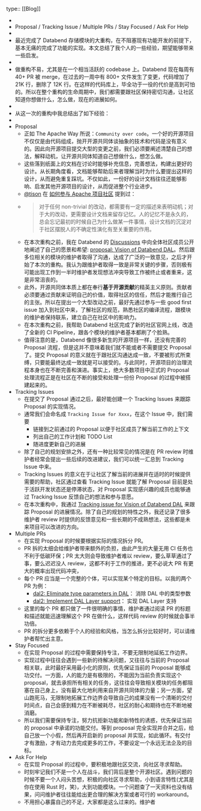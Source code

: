 type:: [[Blog]]

-
- Proposal / Tracking Issue / Multiple PRs / Stay Focused / Ask For Help
-
- 最近完成了 Databend 存储模块的大重构，在不阻塞现有功能开发的前提下，基本无痛的完成了功能的实现。本文总结了我个人的一些经验，期望能够带来一些启发。
-
- 做重构不易，尤其是在一个相当活跃的 codebase 上。Databend 现在每周有 40+ PR 被 merge，在过去的一周中有 800+ 文件发生了变更，代码增加了 21K  行，删除了 12K 行。在这样的代码库上，毕全功于一役的代价是高到可怕的。所以在整个重构的生命周期中，我们都需要跟社区保持密切沟通，让社区知道你想做什么，怎么做，现在的进展如何。
-
- 从这一次的重构中我总结出了如下经验：
-
- Proposal
	- 正如 The Apache Way 所说：`Community over code`。一个好的开源项目不仅仅是由代码组成，抛开开源共同体谈抽象的技术和代码是没有意义的。因此向开源项目提交大型的变更之前，我们必须要阐述清楚自己的想法，解释动机，让开源共同体知道自己想做什么，想怎么做。
	- 这些落到纸面上的文档在讨论时能够补充信息，完善想法，构建出更好的设计。从长期角度看，文档能够帮助后来者理解当时为什么要提出这样的设计，从而避免重复踩坑。不仅如此，一份好的设计文档往往还能够影响、启发其他开源项目的设计，从而促进整个行业进步。
	- [@tison](https://github.com/tisonkun/) 在 [如何参与 Apache 项目社区](https://zhuanlan.zhihu.com/p/93334196) 提到过：
	- > 对于任何 non-trivial 的改动，都需要有一定的描述来表明动机；对于大的改动，更需要设计文档来留存记忆。人的记忆不是永久的，总会忘记最初的时候自己为什么做某一件事情，设计文档的沉淀对于社区摆脱人的不确定性演化有至关重要的作用。
	- 在本次重构之前，我在 Databend 的 [Discussions](https://github.com/datafuselabs/databend/discussions) 中向全体社区成员公开地阐述了自己的愿景和希望: [proposal: Vision of Databend DAL](https://github.com/datafuselabs/databend/discussions/3662)。然后跟多位相关的模块的维护者取得了沟通，达成了广泛的一致意见，之后才开始了本次的重构。我认为跟维护者取得一致是非常关键的步骤，否则极有可能出现工作到一半时维护者发现想法冲突导致工作被终止或者重来，这是非常沮丧的。
	- 此外，开源共同体本质上都在奉行**基于开源贡献**的精英主义原则。贡献者必须要通过贡献来证明自己的价值，取得社区的信任，然后才能推行自己的主张。所以在提出一个大型改动之前，最好先通过参与一些 good first issue 加入到社区中来，了解社区的规范，熟悉社区的编译流程，跟模块的维护者保持联系，建立自己在社区中的影响力。
	- 在本次重构之前，我帮助 Databend 社区完成了新的社区官网上线，改造了全新的 CI Pipeline，跟各个模块的维护者基本都刷了个脸熟。
	- 值得注意的是，Databend 像很多新生的开源项目一样，还没有完善的 Proposal 流程，但是这并不意味着我们就不能或者不需要提交 Proposal 了。提交 Proposal 的意义就在于跟社区沟通达成一致，不要被形式所束缚，只要能最终达成一致就是可以接受的。与此同时，开源项目的治理流程本身也在不断完善和演进。事实上，绝大多数项目中正式的 Proposal 处理流程正是在社区在不断的接受和处理一份份 Proposal 的过程中被搭建起来的。
- Tracking Issues
	- 在提交了 Proposal 通过之后，最好能创建一个 Tracking Issues 来跟踪 Proposal 的实现情况。
	- 通常我们会命名成 `Tracking Issue for Xxxx`，在这个 Issue 中，我们需要
		- 链接到之前通过的 Proposal 以便于社区成员了解当前工作的上下文
		- 列出自己的工作计划和 TODO List
		- 随进度更新自己的进展
	- 除了自己的规划安排之外，还有一种比较常见的情况是在 PR review 时维护者经常会提出一些后续的改进建议，我们可以统一汇总到 Tracking Issue 中来。
	- Tracking Issues 的意义在于让社区了解当前的进展并在适时的时候提供需要的帮助，社区通过查看 Tracking Issue 就能了解 Proposal 目前是处于活跃开发状态还是停滞状态，对 Proposal 实现感兴趣的成员也能够通过 Tracking Issue 反馈自己的想法和参与意愿。
	- 在本次重构中，我通过 [Tracking issue for Vision of Databend DAL](https://github.com/datafuselabs/databend/issues/3677) 来跟踪 Proposal 的进展情况。除了自己的规划的特性之外，我还记录了很多维护者 review 时提供的反馈意见和一些长期的不成熟想法，这些都是未来项目可以改进的方向。
- Multiple PRs
	- 在实现 Proposal 的时候要根据实际的情况拆分 PR。
	- PR 拆的太细会给维护者带来额外的负担，由此产生的大量无用 CI 任务也不利于低碳环保；PR 太大则会导致维护者难以 review，要么草草通过了事，要么迟迟没人 review，这都不利于工作的推进，更不必说大 PR 有更大的概率出现代码冲突，
	- 每个 PR 应当是一个完整的个体，可以实现某个特定的目标。以我的两个 PR 为例：
		- [dal2: Eliminate type parameters in DAL](https://github.com/datafuselabs/databend/pull/4001)： 消除 DAL 中的类型参数
		- [dal2: Implement DAL Layer support](https://github.com/datafuselabs/databend/pull/4067)： 实现 DAL Layer 支持
	- 这里的每个 PR 都只做了一件很明确的事情，维护者通过阅读 PR 的标题和描述就能迅速理解这个 PR 在做什么，这样代码 review 的时候就会事半功倍。
	- PR 的拆分更多依赖于个人的经验和风格，当怎么拆分比较好时，可以请维护者帮忙出主意。
- Stay Focused
	- 在实现 Proposal 的过程中需要保持专注，不要无限制地延拓工作边界。
	- 实现过程中往往会遇到一些新的待解决问题，又往往与当前的 Proposal 相关联，此时最好采用最小化的原则，优先保证当前的 Proposal 能够成功交付。一方面，人的能力是有极限的，不能因为当前负责实现这个 proposal，就去承担所有相关的任务，这往往会导致相关模块的任务都阻塞在自己身上，没有最大化地利用来自开源共同体的力量；另一方面，望山跑死马，无限制地拓展工作边界会导致自己的成果没有一个清晰的交付时间点，自己会感到精力在不断被耗尽，社区的耐心和期待也在不断地被消磨。
	- 所以我们需要保持专注，努力抗拒新功能和新特性的诱惑，优先保证当前的 proposal 中承诺的功能交付。等到 proposal 完全实现并合并之后，给自己放一个小假，然后再开启新的 proposal 并实现，如此循环。有交付才有激励，才有动力去完成更多的工作，不要设定一个永远无法企及的目标。
- Ask For Help
	- 在实现 Proposal 的过程中，要积极地跟社区交流，向社区寻求帮助。
	- 时刻牢记我们不是一个人在战斗，我们背后是整个开源社区。遇到问题的时候不要一个人闷头苦想，积极的向社区寻求帮助，小到语言特性(尤其是你在使用 Rust 时，笑)，大到功能模块。一个问题查了一天资料也没有结果，问问维护者往往能给出更合理的解决方案或者可行的 workaround。
	- 不用担心暴露自己的不足，大家都是这么过来的。维护者